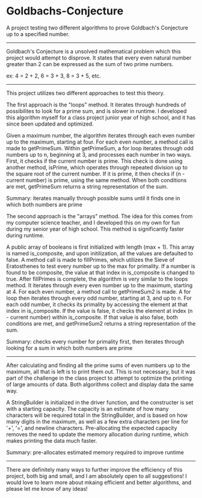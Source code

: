 # Goldbachs-Conjecture
A project testing two different algorithms to prove Goldbach's Conjecture up to a specified number. 

------------------------------------------------------------------

Goldbach's Conjecture is a unsolved mathematical problem which this project would attempt to disprove. It states that every even natural number greater than 2 can be expressed as the sum of two prime numbers.

ex:
  4 = 2 + 2,
  6 = 3 + 3,
  8 = 3 + 5,
  etc.
  
------------------------------------------------------------------

This project utilizes two different approaches to test this theory.


The first approach is the "loops" method. It iterates through hundreds of possibilites to look for a prime sum, and is slower in runtime. I developed this algorithm myself for a class project junior year of high school, and it has since been updated and optimized. 

  Given a maximum number, the algorithm iterates through each even number up to the maximum, starting at four. For each even number, a method call is made to getPrimeSum. Within getPrimeSum, a for loop iterates through odd numbers up to n, beginning at 3, and processes each number in two ways. First, it checks if the current number is prime. This check is done using another method, isPrime, which operates through repeated division up to the square root of the current number. If it is prime, it then checks if (n - current number) is prime, using the same method. When both conditions are met, getPrimeSum returns a string representation of the sum. 

  Summary: iterates manually through possible sums until it finds one in which both numbers are prime

The second approach is the "arrays" method. The idea for this comes from my computer science teacher, and I developed this on my own for fun during my senior year of high school. This method is significantly faster during runtime. 

  A public array of booleans is first initialized with length (max + 1). This array is named is_composite, and upon initilization, all the values are defaulted to false. A method call is made to fillPrimes, which utilizes the Sieve of Eratosthenes to test every number up to the max for primality. If a number is found to be composite, the value at that index in is_composite is changed to true. After fillPrimes is complete, the algorithm is very similar to the loops method. It iterates through every even number up to the maximum, starting at 4. For each even number, a method call to getPrimeSum2 is made. A for loop then iterates through every odd number, starting at 3, and up to n. For each odd number, it checks its primality by accessing the element at that index in is_composite. If the value is false, it checks the element at index (n - current number) within is_composite. If that value is also false, both conditions are met, and getPrimeSum2 returns a string representation of the sum. 
  
  Summary: checks every number for primality first, then iterates through looking for a sum in which both numbers are prime 

------------------------------------------------------------------

  After calculating and finding all the prime sums of even numbers up to the maximum, all that is left is to print them out. This is not necessary, but it was part of the challenge in the class project to attempt to optimize the printing of large amounts of data. Both algorithms collect and display data the same way.
  
  A StringBuilder is initialized in the driver function, and the constructer is set with a starting capacity. The capacity is an estimate of how many characters will be required total in the StringBuilder, and is based on how many digits in the maximum, as well as a few extra characters per line for '+', '=', and newline characters. Pre-allocating the expected capacity removes the need to update the memory allocation during runtime, which makes printing the data much faster.
  
  Summary: pre-allocates estimated memory required to improve runtime
  
  ------------------------------------------------------------------
  
  There are definitely many ways to further improve the efficiency of this project, both big and small, and I am absolutely open to all suggestions! I would love to learn more about mkaing efficient and better algorithms, and please let me know of any ideas! 
  
